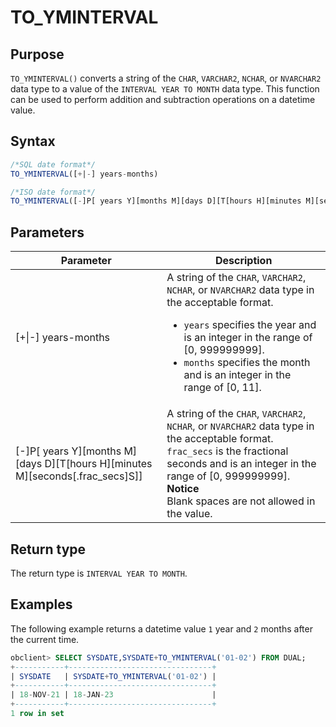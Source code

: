 # TO_YMINTERVAL

## Purpose

`TO_YMINTERVAL()` converts a string of the `CHAR`, `VARCHAR2`, `NCHAR`, or `NVARCHAR2` data type to a value of the `INTERVAL YEAR TO MONTH` data type. This function can be used to perform addition and subtraction operations on a datetime value.

## Syntax

```sql
/*SQL date format*/
TO_YMINTERVAL([+|-] years-months)

/*ISO date format*/
TO_YMINTERVAL([-]P[ years Y][months M][days D][T[hours H][minutes M][seconds[.frac_secs]S]])
```

## Parameters

| Parameter | Description |
|-------------------------------------------------------------------------------------------------|----------------------------------------------------------------------------------------------------------------------------------------------------------------------------------------------------------------------------------------------|
| \[+\|-\] years-months | A string of the `CHAR`, `VARCHAR2`, `NCHAR`, or `NVARCHAR2` data type in the acceptable format.  <ul><li> `years` specifies the year and is an integer in the range of \[0, 999999999\].    </li><li> `months` specifies the month and is an integer in the range of \[0, 11\]. </li></ul> |
| \[-\]P\[ years Y\]\[months M\]\[days D\]\[T\[hours H\]\[minutes M\]\[seconds\[.frac_secs\]S\]\] | A string of the `CHAR`, `VARCHAR2`, `NCHAR`, or `NVARCHAR2` data type in the acceptable format.  `frac_secs` is the fractional seconds and is an integer in the range of \[0, 999999999\].<br>  **Notice** <br/>Blank spaces are not allowed in the value.  |

## Return type

The return type is `INTERVAL YEAR TO MONTH`.

## Examples

The following example returns a datetime value `1` year and `2` months after the current time.

```sql
obclient> SELECT SYSDATE,SYSDATE+TO_YMINTERVAL('01-02') FROM DUAL;
+-----------+--------------------------------+
| SYSDATE   | SYSDATE+TO_YMINTERVAL('01-02') |
+-----------+--------------------------------+
| 18-NOV-21 | 18-JAN-23                      |
+-----------+--------------------------------+
1 row in set
```
